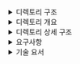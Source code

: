 <details>
<summary>디렉토리 구조</summary>

```
📁 src
 ├──── 📁 dto
 │      ├──── 📁 account
 │      ├──── 📁 inquiry
 │      ├──── 📁 transaction
 │      └──── 📁 user
 │             ├──── 📁 adimin
 │             └──── 📁 client
 ├──── 📁 entity
 ├──── 📁 enumeration
 │      ├──── 📁 admin
 │      ├──── 📁 client
 │      ├──── 📁 inquiry
 │      ├──── 📁 quiz
 │      └──── 📁 transaction
 ├──── 📁 exception
 │      ├──── 📁 account
 │      │      ├──── 📁 deposit
 │      │      └──── 📁 withdraw
 │      ├──── 📁 authentication
 │      ├──── 📁 inquiry
 │      ├──── 📁 regex
 │      ├──── 📁 transaction
 │      └──── 📁 user
 │             ├──── 📁 admin
 │             └──── 📁 client
 ├──── 📁 repository
 ├──── 📁 service
 ├──── 📁 utils
 ├──── 📁 view
 └──── 📄 Application.java
```

</details>

<details>
<summary>디렉토리 개요</summary>

- dto: 사용자에게 입력받는 데이터 혹은 출력하는 데이터를 담는 객체 
  - account: 계좌 조회, 계좌 등록
  - inquiry: 문의 조회, 문의 리스트 조회, 문의 등록, 문의 수정
  - transaction: 거래 내역 조횐
  - user: 관리자 조회, 고객 조회, 현재 로그인한 고객 조회, 고객 등록, 고객 정보 수정

- entity: 파일의 데이터를 담는 객체
  - 사용자(고객, 관리자), 계좌, 거래 내역, 문의

- enumeration: 객체의 속성으로 사용되는 열거형 상수
  - admin: 관리자 타입
  - client: 성별
  - inquiry: 문의 카테고리, 문의 처리 상태
  - transaction: 거래 상태, 거래 종류

- exception: 시스템에서 사용되는 사용자 정의 예외
  - account: 계좌 조회 불가, 유효하지 않는 계좌, ...
  - authentication: 인증 실패
  - inquiry: 문의 조회 불가, 존재하지 않는 문의
  - regex: 정규표현식 유효성
  - transaction: 거래내역 조회 불가, 이체 불가, ...
  - user: 계정 비활성화 상태, 존재하지 않는 계정, ...
  
- repository: 파일의 데이터를 저장하고 불러오는 객체

- service: 비즈니스 로직을 처리하는 객체

- utils: 시스템에서 사용되는 부가기능 객체

- view: 사용자에게 데이터를 입력받고 출력하는 객체

- Application.java: 프로그램을 실행하는 객체

</details>

<details>
<summary>디렉토리 상세 구조</summary>

```
📁 HS_BANK
 ├──── 📁 .github
 │      ├──── 📁 ISSUE_TEMPLATE
 │      │      ├──── 📄 ✅-feature-request.md
 │      │      └──── 📄 🐞-hotfix-report.md
 │      └──── 📄 PULL_REQUEST_TEMPLATE
 ├──── 📁 bin
 ├──── 📁 src
 │      ├──── 📁 dto
 │      │      ├──── 📁 account
 │      │      │      ├──── 📄 GetAccountDto.java
 │      │      │      ├──── 📄 RegisterAccountDto.java
 │      │      │      └──── 📄 RemoveAccount.java
 │      │      ├──── 📁 inquiry
 │      │      │      ├──── 📄 EditInquiryDto.java
 │      │      │      ├──── 📄 GetInquiryDto.java
 │      │      │      ├──── 📄 GetInquiryListDto.java
 │      │      │      ├──── 📄 RegisterInquiryDto.java
 │      │      │      └──── 📄 RemoveInquiry.java
 │      │      ├──── 📁 transaction
 │      │      │      ├──── 📄 Deposit.java
 │      │      │      ├──── 📄 GetTransactionDto.java
 │      │      │      ├──── 📄 TransferDto.java
 │      │      │      └──── 📄 WithdrawDto.java
 │      │      └──── 📁 user
 │      │             ├──── 📁 adimin
 │      │             │      ├──── 📄 RegisterAdminDto.java
 │      │             │      └──── 📄 RegisterMainAdminDto.java
 │      │             ├──── 📁 client
 │      │             │      ├──── 📄 AddPointDto.java
 │      │             │      ├──── 📄 GetClientDto.java
 │      │             │      ├──── 📄 GetCurrentClientDto.java
 │      │             │      ├──── 📄 RegisterClientDto.java
 │      │             │      └──── 📄 UpdateClientDto.java
 │      │             ├──── 📄 LoginDto.java
 │      │             └──── 📄 RegisterUserDto.java
 │      ├──── 📁 entity
 │      │      ├──── 📄 Account.java
 │      │      ├──── 📄 Admin.java
 │      │      ├──── 📄 Client.java
 │      │      ├──── 📄 Entity.java
 │      │      ├──── 📄 Inquiry.java
 │      │      ├──── 📄 Transaction.java
 │      │      └──── 📄 User.java
 │      ├──── 📁 enumeration
 │      │      ├──── 📁 admin
 │      │      │      └──── 📄 AdminType.java
 │      │      ├──── 📁 client
 │      │      │      └──── 📄 Gender.java
 │      │      ├──── 📁 inquiry
 │      │      │      ├──── 📄 InquiryCategory.java
 │      │      │      └──── 📄 InquiryStatus.java
 │      │      ├──── 📁 quiz
 │      │      │      └──── 📄 Quiz.java 
 │      │      ├──── 📁 transaction
 │      │      │      ├──── 📄 TransactionStatus.java
 │      │      │      └──── 📄 TransactionType.java
 │      │      └──── 📄 ActivationStatus.java
 │      ├──── 📁 exception
 │      │      ├──── 📁 account
 │      │      │      ├──── 📁 deposit
 │      │      │      │      ├──── 📄 DepositAccountDeactivateException.java
 │      │      │      │      └──── 📄 DepositAccountNotFoundException.java 
 │      │      │      ├──── 📁 withdraw
 │      │      │      │      ├──── 📄 WithdrawAccountDeactivateException.java
 │      │      │      │      └──── 📄 WithdrawAccountNotFoundException.java 
 │      │      │      ├──── 📄 AccountDeactivateException.java
 │      │      │      ├──── 📄 AccountExistException.java
 │      │      │      ├──── 📄 AccountListEmptyException.java
 │      │      │      ├──── 📄 AccountNotFoundException.java
 │      │      │      └──── 📄 BalanceInsufficientException.java
 │      │      ├──── 📁 authentication
 │      │      │      └──── 📄 AuthFailureException.java 
 │      │      ├──── 📁 inquiry
 │      │      │      ├──── 📄 InquiryListEmptyException.java
 │      │      │      └──── 📄 InquiryNotFoundException.java
 │      │      ├──── 📁 regex
 │      │      │      └──── 📄 RegexNotValidException.java
 │      │      ├──── 📁 transaction
 │      │      │      ├──── 📄 NotTransferException.java
 │      │      │      ├──── 📄 TransactionListEmptyException.java
 │      │      │      └──── 📄 TransactionNotFoundException.java
 │      │      ├──── 📁 user
 │      │      │      ├──── 📁 admin
 │      │      │      │      ├──── 📄 AdminDeactivateException.java
 │      │      │      │      ├──── 📄 AdminExistException.java
 │      │      │      │      └──── 📄 AdminNotFoundException.java 
 │      │      │      ├──── 📁 client
 │      │      │      │      ├──── 📄 ClientDeactivateException.java
 │      │      │      │      ├──── 📄 ClientExistException.java
 │      │      │      │      └──── 📄 ClientNotFoundException.java 
 │      │      ├──── 📄 BaseException.java
 │      │      ├──── 📄 DataAccessException.java
 │      │      └──── 📄 LogException.java
 │      ├──── 📁 repository
 │      │      ├──── 📄 AccountRepository.java
 │      │      ├──── 📄 AdminRepository.java
 │      │      ├──── 📄 ClientRepository.java
 │      │      ├──── 📄 InquiryRepository.java
 │      │      ├──── 📄 Repository.java 
 │      │      └──── 📄 TransactionRepository.java
 │      ├──── 📁 service
 │      │      ├──── 📄 AccountService.java
 │      │      ├──── 📄 AdminService.java
 │      │      ├──── 📄 ClientService.java
 │      │      ├──── 📄 InquiryService.java
 │      │      ├──── 📄 TransactionService.java
 │      │      └──── 📄 UserService.java
 │      ├──── 📁 utils
 │      │      ├──── 📄 CaptchaAuthentication.java
 │      │      ├──── 📄 DateTimeGenerator.java
 │      │      ├──── 📄 FilePathConstants.java
 │      │      └──── 📄 RegexValidator.java
 │      ├──── 📁 view
 │      │      ├──── 📄 AdminView.java
 │      │      ├──── 📄 ClientView.java
 │      │      ├──── 📄 InitialView.java
 │      │      ├──── 📄 LoginView.java
 │      │      ├──── 📄 QuizView.java
 │      │      └──── 📄 View.java
 │      └──── 📄 Application.java
 │──── 📁 Referenced Libraries
 │      └──── 📄 lombok.jar
 │──── 📄 .classpath
 │──── 📄 .gitignore
 │──── 📄 .project
 └──── 📄 README.md
```

</details>

<details>
<summary>요구사항</summary>

<img src="https://github.com/rlatkd/hs-bank/blob/main/assets/%EC%9A%94%EA%B5%AC%EC%82%AC%ED%95%AD%EC%A0%95%EC%9D%98.png">


<img src="https://github.com/rlatkd/hs-bank/blob/main/assets/%EC%9A%94%EA%B5%AC%EC%82%AC%ED%95%AD%EB%AA%85%EC%84%B8.png">

</details>


<details>
<summary>기술 요서</summary>

1. **BufferedReader**

자바에서 콘솔을 통해 사용자에게 입력받을 수 있는 방법은 Scanner 혹은 BufferedReader를 사용하는 것이다. Scanner는 1KB의 버퍼 사이즈를 갖고 있으며 데이터를 입력받는 즉시 전달한다. BufferedReader는 8KB의 버퍼 사이즈를 갖고 있으며 버퍼가 가득차거나 개행 문자가 나타나면 버퍼의 내용을 한번에 전달한다. Scanner는 입력받을 때마다 전달하기 때문에 한번에 읽어서 전달하는 BufferedReader보다 속도가 느리다. 

HS BANK 프로젝트는 콘솔 프로그램이므로 사용자의 입력을 빠르게 처리하는 것이 중요하다. 따라서 속도가 비교적 빠른 BufferedReader를 활용하여 프로그램의 성능을 향상하였다.

적용 : View.java

1. **추상 클래스 & 인터페이스**

공통되는 속성과 함수가 여러 곳에 퍼질수록 유지보수성이 저하되는 것은 당연하다. HS BANK 프로그램에는 유지보수성을 향상시키기 위해 추상클래스를 활용하여 공통되는 속성과 함수를 모두 공통화하였다. 또한 추상 메서드를 활용하여 클래스에 특정 함수를 구현하는 것을 강제하였다.

적용 : Repository.java, UserService.java

1. **사용자 정의 예외**

자바에서는 다양한 예외 클래스를 제공하지만, 때로는 개발자가 예외 클래스를 정의하여 사용자 예외 처리를 구현해야 할 때가 있다. 특히 HS BANK 프로그램은 금융 프로그램이기 때문에 예외의 의미를 정확하게 부여해야 한다. 때문에 사용자 예외 클래스를 정의하여 어떤 상황에 어떤 의미의 예외가 발생하는지 명확하게 하였다. 또한 사용자 예외를 화면 출력 클래스에서 처리하여 상황에 따라 어떤 화면을 출력할지 명시하였다. 이를 통해 유지보수성과 코드의 가독성을 크게 향상시켰다.

적용 : AccountNotFoundException.java

1. **템플릿 메서드 패턴**

템플릿 메서드 패턴은 여러 클래스에서 공통으로 사용하는 메서드를 템플릿화하여 상위 클래스에 정의하고, 하위 클래스마다 세부 동작을 다르게 구현하는 패턴이다. 

HS BANK 프로그램의 화면 출력 로직은 출력 시작, 출력, 출력 종료로 공통된다. 이러한 로직을 공통화하기 위해 화면 출력 클래스에 템플릿 메서드 패턴을 적용하였다.

적용 : View.java

1. **싱글톤 패턴**

싱글톤 패턴을 객체를 한번만 생성하여 재사용하는 패턴이다. 객체를 반복해서 생성하면 메모리 성능이 저하될 수 있다. 특히 프로그램의 사용자가 많은 경우 수많은 사용자의 요청을 처리하기 위해 객체를 반복하여 생성하면 메모리 누수 문제가 생길 수 있다. HS BANK 프로그램은 이러한 상황을 방지하고 메모리 효율을 높이기 위해 비즈니스 로직을 처리하는 클래스와 파일 IO 작업을 하는 클래스에 싱글톤 패턴을 적용하였다.

적용 : AccountService.java

1. **롬복 Getter & Builder**

롬복을 사용하여 Getter 함수를 자동 생성하였다. 또한 Builder를 사용하여 복잡한 객체 생성 코드를 단순화시키고 객체의 불변성을 유지시켰다. 이를 통해 코드의 유지보수성과 가독성을 향상시켰다.

적용 : Account.java

1. **제네릭 상속**

추상 클래스에 제네릭을 적용하여 공통 함수를 구현하는데 활용하였다. 특히 제네릭을 또 다른 추상 클래스에 상속시켜 제네릭의 타입을 명시하였다. 이를 통해 더 유연하게 공통 함수를 구현하도록 하였다.

적용 : Repository.java

1. **ArrayList**

데이터의 순서대로 아이디를 부여하는 HS BANK의 데이터 저장 로직에 적합한 자료구조인 ArrayList를 활용하였다.

적용 : Repository.java

1. **객체 직렬화**

파일에 저장해야하는 객체를 직렬화하여 파일에 저장할 수 있도록 하였다. 그리고 역직렬화를 통해 파일에 저장된 객체를 읽어올 수 있도록 하였다.

적용 : Entity.java

1. **FileStream, BufferedStream, ObjectStream**

파일에 객체를 직렬화하여 저장하기 위해 FileOutputStream, BufferedOutputStream, ObjectOutputStream을 사용하였다. 또한 파일에 저장된 객체를 역직렬화하기 위해 FileInputStream, BufferedInputStream, ObjectInputStream을 활용하였다. 특히 BufferedOutputStream와 BufferedInputStream를 활용하여 IO 성능을 향상시켰다.

적용 : Repository.java

1. **상수 & 열거형 상수**

여러 곳에서 반복 사용되는 데이터는 상수로 선언하였다. 그리고 카테고리가 분류되는 상수는 열거형 상수를 사용하여 유지보수성을 향상시켰다.

적용 : FilePathConstants, Gender.java

1. **정적 메서드**

여러 곳에서 반복 사용되는 함수는 정적 메서드로 선언하였다. 이를 통해 유지보수성을 향상시켰다.

적용 : DateTimeGenerator.java

1. **BufferedWriter를 통한 로깅**

상세 예외 내용을 파일에 기록하기 위해 FileWriter를 사용하였다. 특히 BufferedWriter을 사용해 IO 성능을 향상시켰다.

적용 : BaseException.java

1. **람다 & 스트림**

파일의 내용을 담는 객체 리스트를 사용자에게 출력할 내용을 담는 객체로 변환하기 위해 람다와 스트림을 활용하였다. 이를 통해 코드의 가독성과 유지보수성을 향상시켰다.

적용 : AccountService.java

1. **멀티 스레드**

HS BANK의 금융 상식 퀴즈 게임을 구현하기 위해 멀티 스레드를 사용하였다. 문제 출제와 카운트가 동시에 진행되게 하였다.

적용 : QuizView.java

1. **자바 Swing**

금융 상식 퀴즈 화면을 자바 Swing으로 구현하여 사용자의 편의성을 향상시켰다.

적용 : QuizView.java

</details>